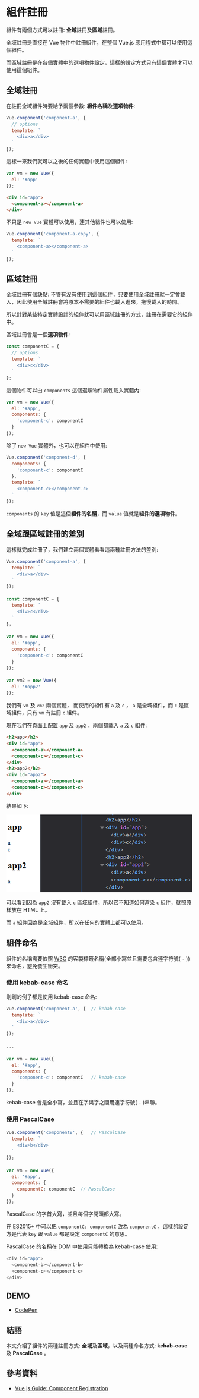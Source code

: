 # 組件註冊

組件有兩個方式可以註冊: **全域**註冊及**區域**註冊。

全域註冊是直接在 Vue 物件中註冊組件，在整個 Vue.js 應用程式中都可以使用這個組件。

而區域註冊是在各個實體中的選項物件設定，這樣的設定方式只有這個實體才可以使用這個組件。

## 全域註冊

在註冊全域組件時要給予兩個參數: **組件名稱**及**選項物件**:

```js
Vue.component('component-a', {
  // options
  template: `
    <div>a</div>
  `
});
```

這樣一來我們就可以之後的任何實體中使用這個組件:

```js
var vm = new Vue({
  el: '#app'
});
```

```html
<div id="app">
  <component-a></component-a>
</div>
```

不只是 `new Vue` 實體可以使用，連其他組件也可以使用:

```js
Vue.component('component-a-copy', {
  template: `
    <component-a></component-a>
  `
});
```

## 區域註冊

全域註冊有個缺點: 不管有沒有使用到這個組件，只要使用全域註冊就一定會載入，因此使用全域註冊會將原本不需要的組件也載入進來，拖慢載入的時間。

所以針對某些特定實體設計的組件就可以用區域註冊的方式，註冊在需要它的組件中。

區域註冊會是一個**選項物件**:

```js
const componentC = {
  // options
  template: `
    <div>c</div>
  `
};
```

這個物件可以由 `components` 這個選項物件屬性載入實體內:

```js
var vm = new Vue({
  el: '#app',
  components: {
    'component-c': componentC
  }
});
```

除了 `new Vue` 實體外，也可以在組件中使用:

```js
Vue.component('component-d', {
  components: {
    'component-c': componentC
  },
  template: `
    <component-c></component-c>
  `
});
```

`components` 的 `key` 值是這個**組件的名稱**，而 `value` 值就是**組件的選項物件**。

## 全域跟區域註冊的差別

這樣就完成註冊了，我們建立兩個實體看看這兩種註冊方法的差別:

```js
Vue.component('component-a', {
  template: `
    <div>a</div>
  `
});

const componentC = {
  template: `
    <div>c</div>
  `
};

var vm = new Vue({
  el: '#app',
  components: {
    'component-c': componentC
  }
});

var vm2 = new Vue({
  el: '#app2'
});
```

我們有 `vm` 及 `vm2` 兩個實體， 而使用的組件有 `a` 及 `c` ， `a` 是全域組件，而 `c` 是區域組件，只有 `vm` 有註冊 `c` 組件。

現在我們在頁面上配置 `app` 及 `app2` ，兩個都載入 `a` 及 `c` 組件:

```html
<h2>app</h2>
<div id="app">
  <component-a></component-a>
  <component-c></component-c>
</div>
<h2>app2</h2>
<div id="app2">
  <component-a></component-a>
  <component-c></component-c>
</div>
```

結果如下:

![diff](./image/22_ComponentRegistration/diff.png)

可以看到因為 `app2` 沒有載入 `c` 區域組件，所以它不知道如何渲染 `c` 組件，就照原樣放在 HTML 上。

而 `a` 組件因為是全域組件，所以在任何的實體上都可以使用。

## 組件命名

組件的名稱需要依照 [W3C](https://www.w3.org/TR/custom-elements/#concepts) 的客製標籤名稱(全部小寫並且需要包含連字符號( `-` ))來命名，避免發生衝突。

### 使用 kebab-case 命名

剛剛的例子都是使用 kebab-case 命名:

```js
Vue.component('component-a', {  // kebab-case
  template: `
    <div>a</div>
  `
});

...

var vm = new Vue({
  el: '#app',
  components: {
    'component-c': componentC   // kebab-case
  }
});
```

kebab-case 會是全小寫，並且在字與字之間用連字符號( `-` )串聯。

### 使用 PascalCase

```js
Vue.component('componentB', {   // PascalCase
  template: `
    <div>b</div>
  `
});

var vm = new Vue({
  el: '#app',
  components: {
    componentC: componentC  // PascalCase
  }
});
```

PascalCase 的字首大寫，並且每個字開頭都大寫。

在 [ES2015+](https://developer.mozilla.org/en-US/docs/Web/JavaScript/Reference/Operators/Object_initializer#Property_definitions) 中可以把 `componentC: componentC` 改為 `componentC` ，這樣的設定方是代表 `key` 跟 `value` 都是設定 `componentC` 的意思。

PascalCase 的名稱在 DOM 中使用只能轉換為 kebab-case 使用:

```js
<div id="app">
  <component-b></component-b>
  <component-c></component-c>
</div>
```

## DEMO

* [CodePen](https://codepen.io/peterhpchen/pen/PxwgNb)

## 結語

本文介紹了組件的兩種註冊方式: **全域**及**區域**，以及兩種命名方式: **kebab-case** 及 **PascalCase** 。

## 參考資料

* [Vue.js Guide: Component Registration](https://vuejs.org/v2/guide/components-registration.html)
